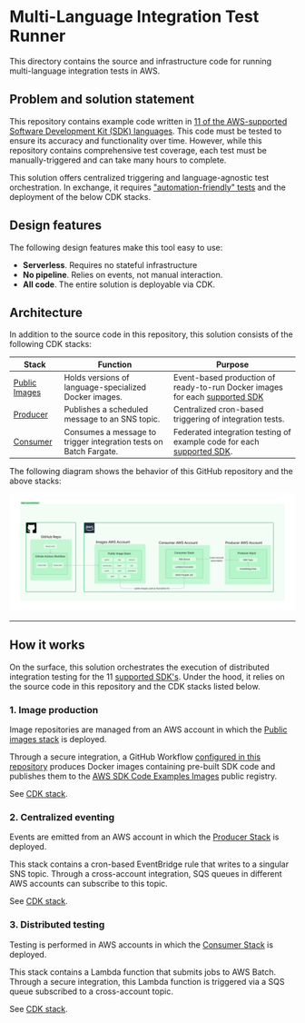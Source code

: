 # Multi-Language Integration Test Runner
This directory contains the source and infrastructure code for running multi-language integration tests in AWS.

## Problem and solution statement
This repository contains example code written in [11 of the AWS-supported Software Development Kit (SDK) languages](../README.md#how-this-repository-is-organized). 
This code must be tested to ensure its accuracy and functionality over time. 
However, while this repository contains comprehensive test coverage, each test must be manually-triggered and can take many hours to complete.

This solution offers centralized triggering and language-agnostic test orchestration. In exchange, it requires ["automation-friendly" tests]() and the deployment of the below CDK stacks.

## Design features
The following design features make this tool easy to use:
* **Serverless**. Requires no stateful infrastructure
* **No pipeline**. Relies on events, not manual interaction.
* **All code**. The entire solution is deployable via CDK.

## Architecture
In addition to the source code in this repository, this solution consists of the following CDK stacks:

| Stack                                                | Function                                                          | Purpose                                                                                                                                                    |
|------------------------------------------------------|-------------------------------------------------------------------|------------------------------------------------------------------------------------------------------------------------------------------------------------|
| [Public Images](./public_ecr_repositories)     | Holds versions of language-specialized Docker images.             | Event-based production of ready-to-run Docker images for each [supported SDK](https://docs.aws.amazon.com/sdkref/latest/guide/version-support-matrix.html) |
| [Producer](./eventbridge_rule_with_sns_fanout) | Publishes a scheduled message to an SNS topic.                    | Centralized cron-based triggering of integration tests.                                                                                                    |
| [Consumer](./sqs_lambda_to_batch_fargate)      | Consumes a message to trigger integration tests on Batch Fargate. | Federated integration testing of example code for each [supported SDK](https://docs.aws.amazon.com/sdkref/latest/guide/version-support-matrix.html).       |

The following diagram shows the behavior of this GitHub repository and the above stacks: 

![weathertop-high-level-architecture.png](architecture_diagrams%2Fpng%2Fweathertop-high-level-architecture.png)

---

## How it works
On the surface, this solution orchestrates the execution of distributed integration testing for the 11 [supported SDK's](https://docs.aws.amazon.com/sdkref/latest/guide/version-support-matrix.html).
Under the hood, it relies on the source code in this repository and the CDK stacks listed below.

### 1. Image production
Image repositories are managed from an AWS account in which the [Public images stack]() is deployed.

Through a secure integration, a GitHub Workflow [configured in this repository](../.github/workflows/docker-push.yml) produces Docker images containing pre-built SDK code and publishes them to the [AWS SDK Code Examples Images](https://gallery.ecr.aws/b4v4v1s0) public registry.

See [CDK stack](./public_ecr_repositories).

### 2. Centralized eventing
Events are emitted from an AWS account in which the [Producer Stack](./eventbridge_rule_with_sns_fanout) is deployed.

This stack contains a cron-based EventBridge rule that writes to a singular SNS topic. 
Through a cross-account integration, SQS queues in different AWS accounts can subscribe to this topic.

See [CDK stack](./eventbridge_rule_with_sns_fanout).

### 3. Distributed testing
Testing is performed in AWS accounts in which the [Consumer Stack](./sqs_lambda_to_batch_fargate) is deployed.

This stack contains a Lambda function that submits jobs to AWS Batch. 
Through a secure integration, this Lambda function is triggered via a SQS queue subscribed to a cross-account topic.

See [CDK stack](./sqs_lambda_to_batch_fargate).
